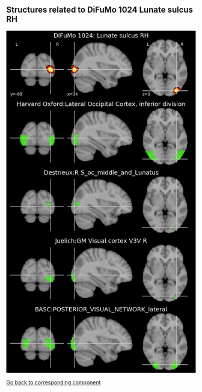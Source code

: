 


## Structures related to DiFuMo 1024 Lunate sulcus RH

![377](377.jpg "Structures related to DiFuMo 1024 Lunate sulcus RH")

[Go back to corresponding component](https://parietal-inria.github.io/DiFuMo/1024/html/377.html)